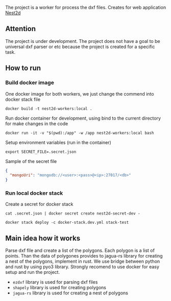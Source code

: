 The project is a worker for process the dxf files. Creates for web application [Nest2d](https://nest2d.stelmashchuk.dev/)

## Attention

The project is under development.
The project does not have a goal to be universal dxf parser or etc because the project is created for a specific task.

## How to run

### Build docker image

One docker image for both workers, we just change the commend into docker stack file

```
docker build -t nest2d-workers:local .
```

Run docker container for development, using bind to the current directory for make changes in the code

```
docker run -it -v "$(pwd):/app" -w /app nest2d-workers:local bash
```

Setup environment variables (run in the container)

```
export SECRET_FILE=.secret.json
```

Sample of the secret file

```json
{
  "mongoUri": "mongodb://<user>:<pass>@<ip>:27017/<db>"
}
```

### Run local docker stack

Create a secret for docker stack

```
cat .secret.json | docker secret create nest2d-secret-dev -
```

```
docker stack deploy -c docker-stack.dev.yml stack-test
```

## Main idea how it works

Parse dxf file and create a list of the polygons. Each polygon is a list of points.
Than the data of polygones provides to jagua-rs library for creating a nest of the polygons, implement in rust.
We use bridge between python and rust by using pyo3 library. Strongly recomend to use docker for easy setup and run the project.

- `ezdxf` library is used for parsing dxf files
- `shapely` library is used for creating polygons
- `jagua-rs` library is used for creating a nest of polygons
